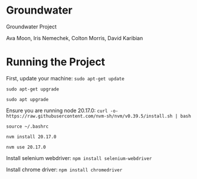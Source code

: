 # Groundwater
Groundwater Project

Ava Moon, Iris Nemechek, Colton Morris, David Karibian

# Running the Project

First, update your machine:
```sudo apt-get update```

```sudo apt-get upgrade```

```sudo apt upgrade```

Ensure you are running node 20.17.0:
```curl -o- https://raw.githubusercontent.com/nvm-sh/nvm/v0.39.5/install.sh | bash ```

```source ~/.bashrc```

```nvm install 20.17.0```

```nvm use 20.17.0```

Install selenium webdriver:
```npm install selenium-webdriver```

Install chrome driver:
```npm install chromedriver```
